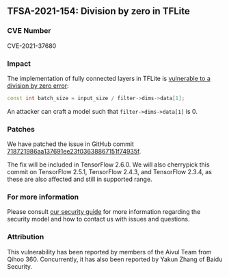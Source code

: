 ## TFSA-2021-154: Division by zero in TFLite

### CVE Number
CVE-2021-37680

### Impact
The implementation of fully connected layers in TFLite is [vulnerable to a
division by zero
error](https://github.com/tensorflow/tensorflow/blob/460e000de3a83278fb00b61a16d161b1964f15f4/tensorflow/lite/kernels/fully_connected.cc#L226):

```cc
const int batch_size = input_size / filter->dims->data[1];
```

An attacker can craft a model such that `filter->dims->data[1]` is 0.

### Patches
We have patched the issue in GitHub commit
[718721986aa137691ee23f03638867151f74935f](https://github.com/tensorflow/tensorflow/commit/718721986aa137691ee23f03638867151f74935f).

The fix will be included in TensorFlow 2.6.0. We will also cherrypick this
commit on TensorFlow 2.5.1, TensorFlow 2.4.3, and TensorFlow 2.3.4, as these are
also affected and still in supported range.

### For more information
Please consult [our security
guide](https://github.com/tensorflow/tensorflow/blob/master/SECURITY.md) for
more information regarding the security model and how to contact us with issues
and questions.

### Attribution
This vulnerability has been reported by members of the Aivul Team from Qihoo
360. Concurrently, it has also been reported by Yakun Zhang of Baidu Security.
